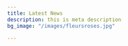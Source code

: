 ```yaml
---
title: Latest News
description: this is meta description
bg_image: "/images/fleursroses.jpg"

---
```

